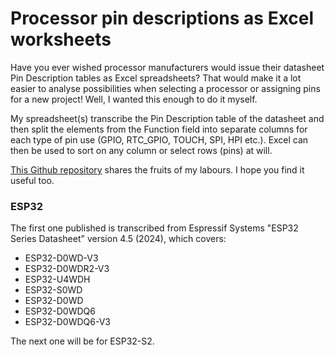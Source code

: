 # Processor pin descriptions as Excel worksheets

Have you ever wished processor manufacturers would issue their datasheet Pin Description tables as Excel spreadsheets? That would make it a lot easier to analyse possibilities when selecting a processor or assigning pins for a new project! 
Well, I wanted this enough to do it myself. 

My spreadsheet(s) transcribe the Pin Description table of the datasheet and then split the elements from the Function field into separate columns for each type of pin use (GPIO, RTC_GPIO, TOUCH, SPI, HPI etc.). Excel can then be used to sort on any column or select rows (pins) at will. 

[This Github repository](https://github.com/AndySymons/Processor-datasheet-pin-descriptions-as-Excel-spreadsheets/tree/main) shares the fruits of my labours. I hope you find it useful too. 

### ESP32
The first one published is transcribed from Espressif Systems "ESP32 Series Datasheet" version 4.5 (2024), which covers:  
- ESP32-D0WD-V3
- ESP32-D0WDR2-V3
- ESP32-U4WDH
- ESP32-S0WD
- ESP32-D0WD
- ESP32-D0WDQ6
- ESP32-D0WDQ6-V3  

The next one will be for ESP32-S2. 

